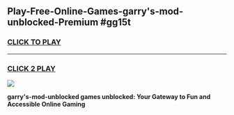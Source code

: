 
## Play-Free-Online-Games-garry's-mod-unblocked-Premium #gg15t
<h3>
<a href="https://premium.freeplayer.one?title=garry's-mod-unblocked&ref=8M">CLICK TO PLAY</a></h3>
<hr>

<h3>
<a href="https://premium.freeplayer.one?title=garry's-mod-unblocked&ref=8M">CLICK 2 PLAY</a>
  
</h3>

<a href="https://premium.freeplayer.one?title=garry's-mod-unblocked&ref=8M"><img src="https://clearcache.store/games.png"></a>


**garry's-mod-unblocked games unblocked: Your Gateway to Fun and Accessible Online Gaming**
